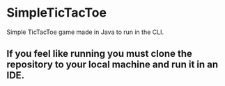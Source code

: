 # SimpleTicTacToe
Simple TicTacToe game made in Java to run in the CLI.

## If you feel like running you must clone the repository to your local machine and run it in an IDE.
